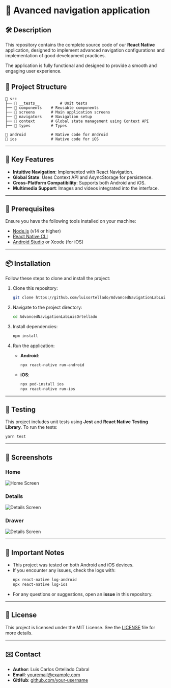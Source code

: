 # 📱 Avanced navigation application

## 🛠️ Description

This repository contains the complete source code of our **React Native** application, designed to implement advanced navigation configurations and implementation of good development practices.

The application is fully functional and designed to provide a smooth and engaging user experience.

## 📂 Project Structure

```
📁 src
├── 📁 __tests__         # Unit tests
├── 📁 components    # Reusable components
├── 📁 screens       # Main application screens
├── 📁 navigators    # Navigation setup
├── 📁 context       # Global state management using Context API
├── 📁 types         # Types

📁 android           # Native code for Android
📁 ios               # Native code for iOS

```

---

## 🚀 Key Features

- **Intuitive Navigation**: Implemented with React Navigation.
- **Global State**: Uses Context API and AsyncStorage for persistence.
- **Cross-Platform Compatibility**: Supports both Android and iOS.
- **Multimedia Support**: Images and videos integrated into the interface.

---

## 🔧 Prerequisites

Ensure you have the following tools installed on your machine:

- [Node.js](https://nodejs.org/) (v14 or higher)
- [React Native CLI](https://reactnative.dev/docs/environment-setup)
- [Android Studio](https://developer.android.com/studio) or Xcode (for iOS)

---

## 📦 Installation

Follow these steps to clone and install the project:

1. Clone this repository:

   ```bash
   git clone https://github.com/luisortellado/AdvancedNavigationLabLuisOrtellado
   ```

2. Navigate to the project directory:

   ```bash
   cd AdvancedNavigationLabLuisOrtellado
   ```

3. Install dependencies:

   ```bash
   npm install
   ```

4. Run the application:
   - **Android**:
     ```bash
     npx react-native run-android
     ```
   - **iOS**:
     ```bash
     npx pod-install ios
     npx react-native run-ios
     ```

---

## 🧪 Testing

This project includes unit tests using **Jest** and **React Native Testing Library**. To run the tests:

```bash
yarn test
```

---

## 📸 Screenshots

### Home

![Home Screen](./src/assets/screenshots/Home.png)

### Details

![Details Screen](./src/assets/screenshots/Details.png)

### Drawer

![Details Screen](./src/assets/screenshots/Drawer.png)

---

## 🚨 Important Notes

- This project was tested on both Android and iOS devices.
- If you encounter any issues, check the logs with:
  ```bash
  npx react-native log-android
  npx react-native log-ios
  ```
- For any questions or suggestions, open an **issue** in this repository.

---

## 📝 License

This project is licensed under the MIT License. See the [LICENSE](LICENSE) file for more details.

---

## ✉️ Contact

- **Author**: Luis Carlos Ortellado Cabral
- **Email**: youremail@example.com
- **GitHub**: [github.com/your-username](https://github.com/your-username)

